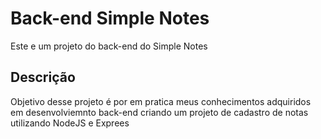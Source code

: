 # Back-end Simple Notes

Este e um projeto do back-end do Simple Notes

## Descrição

Objetivo desse projeto é por em pratica meus conhecimentos adquiridos em desenvolviemnto back-end criando um projeto de cadastro de notas utilizando NodeJS e Exprees

